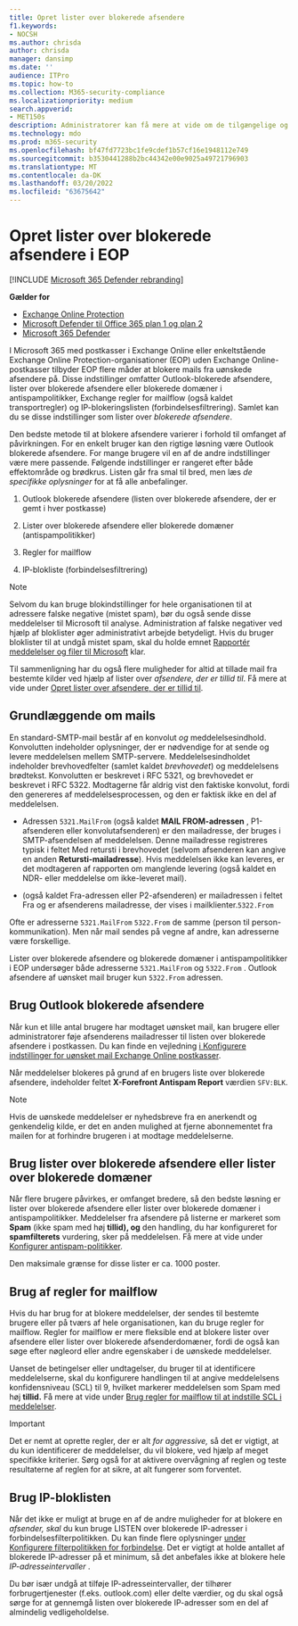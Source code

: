 ```yaml
---
title: Opret lister over blokerede afsendere
f1.keywords:
- NOCSH
ms.author: chrisda
author: chrisda
manager: dansimp
ms.date: ''
audience: ITPro
ms.topic: how-to
ms.collection: M365-security-compliance
ms.localizationpriority: medium
search.appverid:
- MET150s
description: Administratorer kan få mere at vide om de tilgængelige og foretrukne indstillinger til at blokere indgående meddelelser Exchange Online Protection (EOP).
ms.technology: mdo
ms.prod: m365-security
ms.openlocfilehash: bf47fd7723bc1fe9cdef1b57cf16e1948112e749
ms.sourcegitcommit: b3530441288b2bc44342e00e9025a49721796903
ms.translationtype: MT
ms.contentlocale: da-DK
ms.lasthandoff: 03/20/2022
ms.locfileid: "63675642"
---
```

# <a name="create-blocked-sender-lists-in-eop"></a>Opret lister over blokerede afsendere i EOP

[!INCLUDE [Microsoft 365 Defender rebranding](../includes/microsoft-defender-for-office.md)]

**Gælder for**
- [Exchange Online Protection](exchange-online-protection-overview.md)
- [Microsoft Defender til Office 365 plan 1 og plan 2](defender-for-office-365.md)
- [Microsoft 365 Defender](../defender/microsoft-365-defender.md)

I Microsoft 365 med postkasser i Exchange Online eller enkeltstående Exchange Online Protection-organisationer (EOP) uden Exchange Online-postkasser tilbyder EOP flere måder at blokere mails fra uønskede afsendere på. Disse indstillinger omfatter Outlook-blokerede afsendere, lister over blokerede afsendere eller blokerede domæner i antispampolitikker, Exchange regler for mailflow (også kaldet transportregler) og IP-blokeringslisten (forbindelsesfiltrering). Samlet kan du se disse indstillinger som lister over _blokerede afsendere_.

Den bedste metode til at blokere afsendere varierer i forhold til omfanget af påvirkningen. For en enkelt bruger kan den rigtige løsning være Outlook blokerede afsendere. For mange brugere vil en af de andre indstillinger være mere passende. Følgende indstillinger er rangeret efter både effektområde og brødkrus. Listen går fra smal til bred, men læs _de specifikke oplysninger_ for at få alle anbefalinger.

1. Outlook blokerede afsendere (listen over blokerede afsendere, der er gemt i hver postkasse)

2. Lister over blokerede afsendere eller blokerede domæner (antispampolitikker)

3. Regler for mailflow

4. IP-blokliste (forbindelsesfiltrering)

> [!NOTE]
> Selvom du kan bruge blokindstillinger for hele organisationen til at adressere falske negative (mistet spam), bør du også sende disse meddelelser til Microsoft til analyse. Administration af falske negativer ved hjælp af bloklister øger administrativt arbejde betydeligt. Hvis du bruger bloklister til at undgå mistet spam, skal du holde emnet [Rapportér meddelelser og filer til Microsoft](report-junk-email-messages-to-microsoft.md) klar.

Til sammenligning har du også flere muligheder for altid at tillade mail fra bestemte kilder ved hjælp af lister over _afsendere, der er tillid til_. Få mere at vide under [Opret lister over afsendere, der er tillid til](create-safe-sender-lists-in-office-365.md).

## <a name="email-message-basics"></a>Grundlæggende om mails

En standard-SMTP-mail består af en konvolut _og_ meddelelsesindhold. Konvolutten indeholder oplysninger, der er nødvendige for at sende og levere meddelelsen mellem SMTP-servere. Meddelelsesindholdet indeholder brevhovedfelter (samlet kaldet _brevhovedet_) og meddelelsens brødtekst. Konvolutten er beskrevet i RFC 5321, og brevhovedet er beskrevet i RFC 5322. Modtagerne får aldrig vist den faktiske konvolut, fordi den genereres af meddelelsesprocessen, og den er faktisk ikke en del af meddelelsen.

- Adressen `5321.MailFrom` (også kaldet **MAIL FROM-adressen** , P1-afsenderen eller konvolutafsenderen) er den mailadresse, der bruges i SMTP-afsendelsen af meddelelsen. Denne mailadresse registreres typisk i feltet Med retursti i brevhovedet (selvom afsenderen kan angive en anden  **Retursti-mailadresse**). Hvis meddelelsen ikke kan leveres, er det modtageren af rapporten om manglende levering (også kaldet en NDR- eller meddelelse om ikke-leveret mail).

- (også kaldet Fra-adressen  eller P2-afsenderen) er mailadressen i feltet Fra og  er afsenderens mailadresse, der vises i mailklienter.`5322.From`

Ofte er adresserne `5321.MailFrom` `5322.From` de samme (person til person-kommunikation). Men når mail sendes på vegne af andre, kan adresserne være forskellige.

Lister over blokerede afsendere og blokerede domæner i antispampolitikker i EOP undersøger både adresserne `5321.MailFrom` og `5322.From` . Outlook afsendere af uønsket mail bruger kun `5322.From` adressen.

## <a name="use-outlook-blocked-senders"></a>Brug Outlook blokerede afsendere

Når kun et lille antal brugere har modtaget uønsket mail, kan brugere eller administratorer føje afsenderens mailadresser til listen over blokerede afsendere i postkassen. Du kan finde en vejledning [i Konfigurere indstillinger for uønsket mail Exchange Online postkasser](configure-junk-email-settings-on-exo-mailboxes.md).

Når meddelelser blokeres på grund af en brugers liste over blokerede afsendere, indeholder feltet **X-Forefront Antispam Report** værdien `SFV:BLK`.

> [!NOTE]
> Hvis de uønskede meddelelser er nyhedsbreve fra en anerkendt og genkendelig kilde, er det en anden mulighed at fjerne abonnementet fra mailen for at forhindre brugeren i at modtage meddelelserne.

## <a name="use-blocked-sender-lists-or-blocked-domain-lists"></a>Brug lister over blokerede afsendere eller lister over blokerede domæner

Når flere brugere påvirkes, er omfanget bredere, så den bedste løsning er lister over blokerede afsendere eller lister over blokerede domæner i antispampolitikker. Meddelelser fra afsendere på listerne er markeret som **Spam** (ikke spam med høj **tillid), og** den handling, du har konfigureret for **spamfilterets** vurdering, sker på meddelelsen. Få mere at vide under [Konfigurer antispam-politikker](configure-your-spam-filter-policies.md).

Den maksimale grænse for disse lister er ca. 1000 poster.

## <a name="use-mail-flow-rules"></a>Brug af regler for mailflow

Hvis du har brug for at blokere meddelelser, der sendes til bestemte brugere eller på tværs af hele organisationen, kan du bruge regler for mailflow. Regler for mailflow er mere fleksible end at blokere lister over afsendere eller lister over blokerede afsenderdomæner, fordi de også kan søge efter nøgleord eller andre egenskaber i de uønskede meddelelser.

Uanset de betingelser eller undtagelser, du bruger til at identificere meddelelserne, skal du konfigurere handlingen til at angive meddelelsens konfidensniveau (SCL) til 9, hvilket markerer meddelelsen som Spam med høj **tillid.** Få mere at vide under [Brug regler for mailflow til at indstille SCL i meddelelser](/exchange/security-and-compliance/mail-flow-rules/use-rules-to-set-scl).

> [!IMPORTANT]
> Det er nemt at oprette regler, der er alt _for aggressive,_ så det er vigtigt, at du kun identificerer de meddelelser, du vil blokere, ved hjælp af meget specifikke kriterier. Sørg også for at aktivere overvågning af reglen og teste resultaterne af reglen for at sikre, at alt fungerer som forventet.

## <a name="use-the-ip-block-list"></a>Brug IP-bloklisten

Når det ikke er muligt at bruge en af de andre muligheder for at blokere en _afsender, skal_ du kun bruge LISTEN over blokerede IP-adresser i forbindelsesfilterpolitikken. Du kan finde flere oplysninger [under Konfigurere filterpolitikken for forbindelse](configure-the-connection-filter-policy.md). Det er vigtigt at holde antallet af blokerede IP-adresser på et minimum, så det anbefales ikke at blokere hele _IP-adresseintervaller_ .

Du bør  især undgå at tilføje IP-adresseintervaller, der tilhører forbrugertjenester (f.eks. outlook.com) eller delte værdier, og du skal også sørge for at gennemgå listen over blokerede IP-adresser som en del af almindelig vedligeholdelse.
